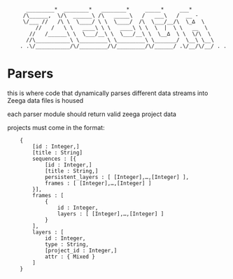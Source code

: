           _________*  ________*   ________*     _____*     ___*           
         /\______,  \/\  ______\ /\   _____\   /   ___\   /  __ -         
         \/___ //   /\ \  \____/ \ \  \____/  /\  \___/__/\  \_∆  \       
             //   /   \ \   ____\ \ \   ____\ \ \  \  |  \ \   __  \      
           //   /______\ \  \___/__\ \  \___/__\ \  \__∆  \ \  \/\  \     
          //\___________\ \_________\ \_________\ \_______/  \__\ \__\    
        . .\/___________/\/_________/\/_________/\/______/ .\/__/\/__/ . .


# Parsers

this is where code that dynamically parses different data streams into Zeega data files is housed

each parser module should return valid zeega project data

projects must come in the format:

        {
            [id : Integer,]
            [title : String]
            sequences : [{
                [id : Integer,]
                [title : String,]
                persistent_layers : [ [Integer],…,[Integer] ],
                frames : [ [Integer],…,[Integer] ]
            }],
            frames : [
                {
                    id : Integer,
                    layers : [ [Integer],…,[Integer] ]
                }
            ],
            layers : [
                id : Integer,
                type : String,
                [project_id : Integer,]
                attr : { Mixed }
            ]
        }